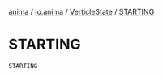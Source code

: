 [anima](../../index.md) / [io.anima](../index.md) / [VerticleState](index.md) / [STARTING](./-s-t-a-r-t-i-n-g.md)

# STARTING

`STARTING`